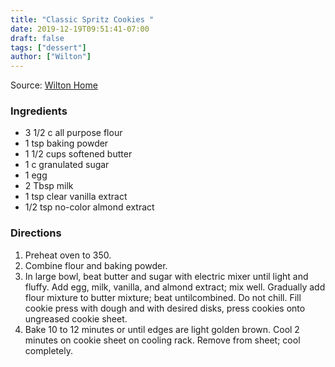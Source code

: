 ```yaml
---
title: "Classic Spritz Cookies "
date: 2019-12-19T09:51:41-07:00
draft: false
tags: ["dessert"]
author: ["Wilton"]
---
```


Source: [Wilton Home ](https://www.wilton.com/classic-spritz-cookies/WLRECIP-25.html)

### Ingredients
- 3 1/2 c all purpose flour
- 1 tsp baking powder
- 1 1/2 cups softened butter
- 1 c granulated sugar
- 1 egg
- 2 Tbsp milk
- 1 tsp clear vanilla extract
- 1/2 tsp no-color almond extract

### Directions
1. Preheat oven to 350.
1. Combine flour and baking powder.
1. In large bowl, beat butter and sugar with electric mixer until light and fluffy. Add egg, milk, vanilla, and almond extract; mix well. Gradually add flour mixture to butter mixture; beat untilcombined. Do not chill. Fill cookie press with dough and with desired disks, press cookies onto ungreased cookie sheet.
1. Bake 10 to 12 minutes or until edges are light golden brown. Cool 2 minutes on cookie sheet on cooling rack. Remove from sheet; cool completely.
